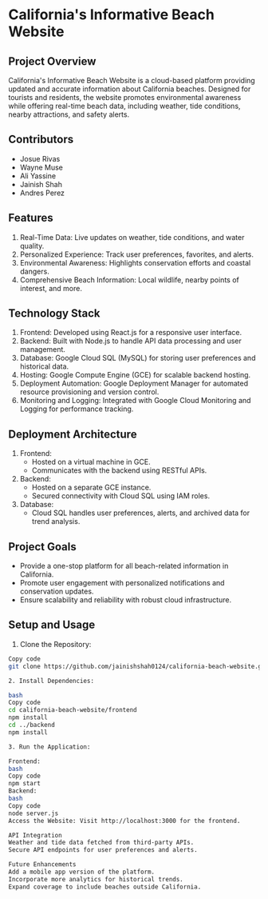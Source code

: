 # California's Informative Beach Website
## Project Overview
California's Informative Beach Website is a cloud-based platform providing updated and accurate information about California beaches. Designed for tourists and residents, the website promotes environmental awareness while offering real-time beach data, including weather, tide conditions, nearby attractions, and safety alerts.

## Contributors
* Josue Rivas
* Wayne Muse
* Ali Yassine
* Jainish Shah
* Andres Perez

## Features
1. Real-Time Data:
    Live updates on weather, tide conditions, and water quality.
2. Personalized Experience:
    Track user preferences, favorites, and alerts.
3. Environmental Awareness:
    Highlights conservation efforts and coastal dangers.
4. Comprehensive Beach Information:
    Local wildlife, nearby points of interest, and more.

## Technology Stack
1. Frontend:
    Developed using React.js for a responsive user interface.
2. Backend:
    Built with Node.js to handle API data processing and user management.
3. Database:
    Google Cloud SQL (MySQL) for storing user preferences and historical data.
4. Hosting:
    Google Compute Engine (GCE) for scalable backend hosting.
5. Deployment Automation:
    Google Deployment Manager for automated resource provisioning and version control.
6. Monitoring and Logging:
    Integrated with Google Cloud Monitoring and Logging for performance tracking.

## Deployment Architecture
1. Frontend:
    * Hosted on a virtual machine in GCE.
    * Communicates with the backend using RESTful APIs.
2. Backend:
    * Hosted on a separate GCE instance.
    * Secured connectivity with Cloud SQL using IAM roles.
3. Database:
    * Cloud SQL handles user preferences, alerts, and archived data for trend analysis.

## Project Goals
* Provide a one-stop platform for all beach-related information in California.
* Promote user engagement with personalized notifications and conservation updates.
* Ensure scalability and reliability with robust cloud infrastructure.

## Setup and Usage
1. Clone the Repository:

```bash
Copy code
git clone https://github.com/jainishshah0124/california-beach-website.git ```

2. Install Dependencies:

bash
Copy code
cd california-beach-website/frontend
npm install
cd ../backend
npm install

3. Run the Application:

Frontend:
bash
Copy code
npm start
Backend:
bash
Copy code
node server.js
Access the Website: Visit http://localhost:3000 for the frontend.

API Integration
Weather and tide data fetched from third-party APIs.
Secure API endpoints for user preferences and alerts.

Future Enhancements
Add a mobile app version of the platform.
Incorporate more analytics for historical trends.
Expand coverage to include beaches outside California.